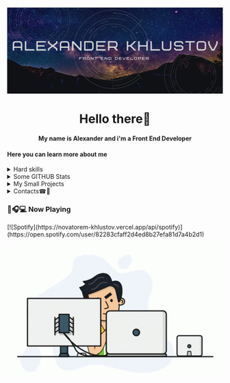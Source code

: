 ![Banner](/images/banner.png)

<h1 align='center'>Hello there🖖</h1>
<h4 align='center'>My name is Alexander and i'm a Front End Developer</h4>

<h4>Here you can learn more about me</h4>
<details>
  <summary>Hard skills</summary>
  <p align='center'>
  <img src='https://img.shields.io/badge/React-20232A?style=for-the-badge&logo=react&logoColor=61DAFB' />
  <img src='https://img.shields.io/badge/Redux-593D88?style=for-the-badge&logo=redux&logoColor=white' />
  <img src='https://img.shields.io/badge/React_Router-CA4245?style=for-the-badge&logo=react-router&logoColor=white' />
  <br>
  <img src='https://img.shields.io/badge/JavaScript-323330?style=for-the-badge&logo=javascript&logoColor=F7DF1E' />
  <img src='https://img.shields.io/badge/HTML5-E34F26?style=for-the-badge&logo=html5&logoColor=white' />
  <img src='https://img.shields.io/badge/CSS3-1572B6?style=for-the-badge&logo=css3&logoColor=white' />
  <br>
  <img src="https://img.shields.io/badge/Node.js-339933?style=for-the-badge&logo=nodedotjs&logoColor=white"/>
  <img src="https://img.shields.io/badge/npm-CB3837?style=for-the-badge&logo=npm&logoColor=white"/>
  <img src='https://img.shields.io/badge/Express.js-000000?style=for-the-badge&logo=express&logoColor=white'/>
  <img src='https://img.shields.io/badge/MongoDB-white?style=for-the-badge&logo=mongodb&logoColor=4EA94B' />
  <img src='https://img.shields.io/badge/Git-F05032?style=for-the-badge&logo=git&logoColor=white' />
  <img src='https://img.shields.io/badge/Postman-FF6C37?style=for-the-badge&logo=Postman&logoColor=white' />
  <br>
  <img src='https://img.shields.io/badge/Sass-CC6699?style=for-the-badge&logo=sass&logoColor=white' />  
  <img src='https://img.shields.io/badge/Bootstrap-563D7C?style=for-the-badge&logo=bootstrap&logoColor=white' />
  <img src='https://img.shields.io/badge/Material--UI-0081CB?style=for-the-badge&logo=material-ui&logoColor=white' />  
  <img src='https://img.shields.io/badge/Figma-F24E1E?style=for-the-badge&logo=figma&logoColor=white' />
  <img src='https://img.shields.io/badge/Canva-%2300C4CC.svg?&style=for-the-badge&logo=Canva&logoColor=white' />
  </p>
</details>

<details>
<summary>Some GITHUB Stats</summary>
  <p align='center'>
  <a href="#"><img src="https://github-readme-stats.vercel.app/api?username=Khlustov"></a>
  </p>
  <p align='center'>
  <a href="#"><img src="https://github-readme-stats.vercel.app/api/top-langs/?username=Khlustov"></a>
  </p>
</details>

<details>
<summary>My Small Projects</summary>
<h5>Vanilla JS Projects</h5>
<a href='https://khlustov.github.io/Simple-1_ColorFlipper/'>Color Flipper 🦄</a><br>
<a href='https://khlustov.github.io/Simple-2_PasswordGenerator/'>Password Generator🔣</a><br>
<a href='https://github.com/Khlustov/Simple-3_TrelloClone'>Trello Clone</a>---Still in work---<br>

<h5>React Projects</h5>
<a href='https://khlustov.github.io/currency/'>Currency Converter📈</a><br>

<h5>Full Stack MERN Projects</h5>
<a href='https://github.com/Khlustov/project'>Avito Clone</a><br>
<a href='https://github.com/Khlustov/portfolio'>My Portfolio Website</a>---Still in work---<br>
</details>

<details>
<summary>Contacts☎📧</summary>
<p align='center'>
<a href="https://t.me/AlexanderKhlustov"><img src="https://img.shields.io/badge/Telegram-2CA5E0?style=for-the-badge&logo=telegram&logoColor=white"></a> <a href="https://join.skype.com/invite/H8R1yp4hNCFu"><img src="https://img.shields.io/badge/Skype-blue?style=for-the-badge&logo=skype&logoColor=white"></a> <a href="https://linkedin.com/in/alexander-khlustov-2225aa21b/"><img src="https://img.shields.io/badge/LinkedIn-0077B5?style=for-the-badge&logo=linkedin&logoColor=white"></a> <a href="https://github.com/Khlustov"><img src="https://img.shields.io/badge/GitHub-100000?style=for-the-badge&logo=github&logoColor=white"></a>
</p>
<p align='center'>
<span>Mobile Phone Number => +375(29)528-08-71</span><br>
<span>Email => khlustov.alex@gmail.com</span>
</p>
</details>

<h3>🎼🎧💻 Now Playing</h3>
[![Spotify](https://novatorem-khlustov.vercel.app/api/spotify)](https://open.spotify.com/user/82283cfaff2d4ed8b27efa81d7a4b2d1)
<p align='center'><img src="/images/programmer.gif" /></p>
